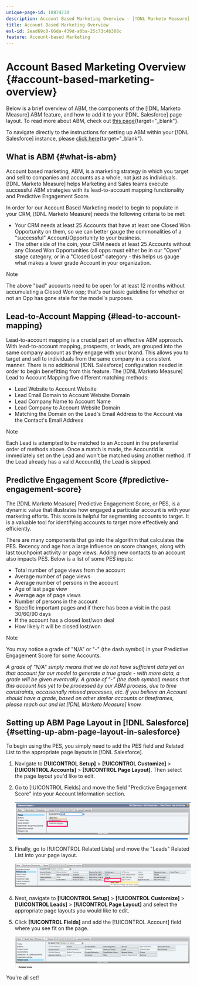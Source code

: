 ```yaml
---
unique-page-id: 18874730
description: Account Based Marketing Overview - [!DNL Marketo Measure] - Product Documentation
title: Account Based Marketing Overview
exl-id: 2ead69c0-66da-439d-a0ba-25c73c4b308c
feature: Account-based Marketing
---
```

# Account Based Marketing Overview {#account-based-marketing-overview}

Below is a brief overview of ABM, the components of the [!DNL Marketo Measure] ABM feature, and how to add it to your [!DNL Salesforce] page layout. To read more about ABM, check out [this page](https://www.marketo.com/account-based-marketing/){target="_blank"}.

To navigate directly to the instructions for setting up ABM within your [!DNL Salesforce] instance, please [click here](/help/advanced-marketo-measure-features/account-based-marketing/account-based-marketing-overview.md#setting-up-abm-page-layout-in-salesforce){target="_blank"}.

## What is ABM {#what-is-abm}

Account based marketing, ABM, is a marketing strategy in which you target and sell to companies and accounts as a whole, not just as individuals. [!DNL Marketo Measure] helps Marketing and Sales teams execute successful ABM strategies with its lead-to-account mapping functionality and Predictive Engagement Score.

In order for our Account Based Marketing model to begin to populate in your CRM, [!DNL Marketo Measure] needs the following criteria to be met:

* Your CRM needs at least 25 Accounts that have at least one Closed Won Opportunity on them, so we can better gauge the commonalities of a "successful" Account/Opportunity to your business.
* The other side of the coin, your CRM needs at least 25 Accounts without any Closed Won Opportunities (all opps must either be in our "Open" stage category, or in a "Closed Lost" category - this helps us gauge what makes a lower grade Account in your organization.

>[!NOTE]
>
>The above "bad" accounts need to be open for at least 12 months without accumulating a Closed Won opp; that's our basic guideline for whether or not an Opp has gone stale for the model's purposes.

## Lead-to-Account Mapping {#lead-to-account-mapping}

Lead-to-account mapping is a crucial part of an effective ABM approach. With lead-to-account mapping, prospects, or leads, are grouped into the same company account as they engage with your brand. This allows you to target and sell to individuals from the same company in a consistent manner. There is no additional [!DNL Salesforce] configuration needed in order to begin benefitting from this feature. The [!DNL Marketo Measure] Lead to Account Mapping five different matching methods:

* Lead Website to Account Website
* Lead Email Domain to Account Website Domain
* Lead Company Name to Account Name
* Lead Company to Account Website Domain
* Matching the Domain on the Lead's Email Address to the Account via the Contact's Email Address

>[!NOTE]
>
>Each Lead is attempted to be matched to an Account in the preferential order of methods above. Once a match is made, the AccountId is immediately set on the Lead and won't be matched using another method. If the Lead already has a valid AccountId, the Lead is skipped.

## Predictive Engagement Score {#predictive-engagement-score}

The [!DNL Marketo Measure] Predictive Engagement Score, or PES, is a dynamic value that illustrates how engaged a particular account is with your marketing efforts. This score is helpful for segmenting accounts to target. It is a valuable tool for identifying accounts to target more effectively and efficiently.

There are many components that go into the algorithm that calculates the PES. Recency and age has a large influence on score changes, along with last touchpoint activity or page views. Adding new contacts to an account also impacts PES. Below is a list of some PES inputs:

* Total number of page views from the account
* Average number of page views
* Average number of persons in the account
* Age of last page view
* Average age of page views
* Number of persons in the account
* Specific important pages and if there has been a visit in the past 30/60/90 days
* If the account has a closed lost/won deal
* How likely it will be closed lost/won

>[!NOTE]
>
>You may notice a grade of "N/A" or "-" (the dash symbol) in your Predictive Engagement Score for some Accounts.

_A grade of "N/A" simply means that we do not have sufficient data yet on that account for our model to generate a true grade - with more data, a grade will be given eventually._
_A grade of "-" (the dash symbol) means that this account has yet to be processed by our ABM process, due to time constraints, occasionally missed processes, etc. If you believe an Account should have a grade, based on other similar accounts or timeframes, please reach out and let [!DNL Marketo Measure] know._

## Setting up ABM Page Layout in [!DNL Salesforce] {#setting-up-abm-page-layout-in-salesforce}

To begin using the PES, you simply need to add the PES field and Related List to the appropriate page layouts in [!DNL Salesforce].

1. Navigate to **[!UICONTROL Setup]** > **[!UICONTROL Customize]** > **[!UICONTROL Accounts]** > **[!UICONTROL Page Layout]**. Then select the page layout you'd like to edit.
1. Go to [!UICONTROL Fields] and move the field "Predictive Engagement Score" into your Account Information section.

   ![](assets/1.png)

1. Finally, go to [!UICONTROL Related Lists] and move the "Leads" Related List into your page layout.

   ![](assets/2.png)

1. Next, navigate to **[!UICONTROL Setup]** > **[!UICONTROL Customize]** > **[!UICONTROL Leads]** > **[!UICONTROL Page Layout]** and select the appropriate page layouts you would like to edit.
1. Click **[!UICONTROL Fields]** and add the [!UICONTROL Account] field where you see fit on the page.

   ![](assets/3.png)

You're all set!

